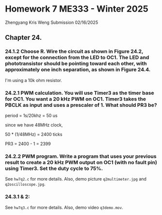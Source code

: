 # Homework 7 ME333 - Winter 2025
Zhengyang Kris Weng Submission 02/16/2025

## Chapter 24.
### 24.1.2 Choose R. Wire the circuit as shown in Figure 24.2, except for the connection from the LED to OC1. The LED and phototransistor should be pointing toward each other, with approximately one inch separation, as shown in Figure 24.4.

I'm using a 10k ohm resistor.

### 24.2.1 PWM calculation. You will use Timer3 as the timer base for OC1. You want a 20 kHz PWM on OC1. Timer3 takes the PBCLK as input and uses a prescaler of 1. What should PR3 be?

period = 1s/20khz = 50 us

since we have 48MHz clock,

50 * (1/48MHz) = 2400 ticks

PR3 = 2400 - 1 = 2399

### 24.2.2 PWM program. Write a program that uses your previous result to create a 20 kHz PWM output on OC1 (with no fault pin) using Timer3. Set the duty cycle to 75%. 

See `hw7q2.c` for more details. Also, demo picture `q2multimeter.jpg` and `q2oscilloscope.jpg`.

### 24.3.1 & 2:

See `hw7q3.c` for more details. Also, demo video `q3demo.mov`.

